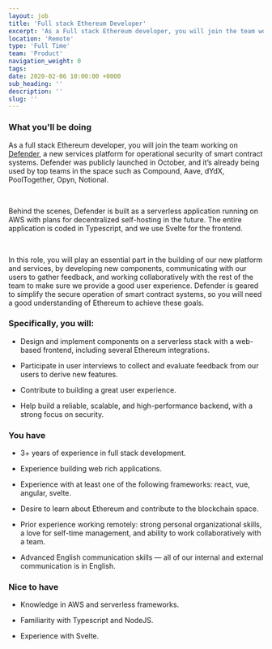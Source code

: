 ```yaml
---
layout: job
title: 'Full stack Ethereum Developer'
excerpt: 'As a Full stack Ethereum developer, you will join the team working on Defender, a new services platform for operational security of smart contract systems.'
location: 'Remote'
type: 'Full Time'
team: 'Product'
navigation_weight: 0
tags:
date: 2020-02-06 10:00:00 +0000
sub_heading: ''
description: ''
slug: ''
---
```


<div class="requirements">
  <h3 class="job-description-title">What you'll be doing</h3>
  <p>
    As a full stack Ethereum developer, you will join the team working on <a href="https://openzeppelin.com/defender/">Defender</a>, a new services platform for operational security of smart contract systems. Defender was publicly launched in October, and it’s already being used by top teams in the space such as Compound, Aave, dYdX, PoolTogether, Opyn, Notional. 
  </p>
  <br>
  </p>
Behind the scenes, Defender is built as a serverless application running on AWS with plans for decentralized self-hosting in the future. The entire application is coded in Typescript, and we use Svelte for the frontend.
 </p>
  <br>
  <p>
    In this role, you will play an essential part in the building of our new platform and services, by developing new components, communicating with our users to gather feedback, and working collaboratively with the rest of the team to make sure we provide a good user experience. Defender is geared to simplify the secure operation of smart contract systems, so you will need a good understanding of Ethereum to achieve these goals.
  </p>
</div>

<div class="requirements">
  <h3 class="job-description-title"> Specifically, you will:</h3>
  <ul>
    <li><p>
      Design and implement components on a serverless stack with a web-based frontend, including several Ethereum integrations.
    </p></li>
    <li><p>
      Participate in user interviews to collect and evaluate feedback from our users to derive new features.
    </p></li>
    <li><p>
      Contribute to building a great user experience.
    </p></li>
    <li><p>
      Help build a reliable, scalable, and high-performance backend, with a strong focus on security.
    </p></li>
  </ul>
</div>

<div class="requirements">
  <h3 class="job-description-title">You have</h3>
  <ul>
    <li><p>
      3+ years of experience in full stack development.
    </p></li>
    <li><p>
      Experience building web rich applications.
    </p></li>
    <li><p>
      Experience with at least one of the following frameworks: react, vue, angular, svelte.
    </p></li>
    <li><p>
      Desire to learn about Ethereum and contribute to the blockchain space.
    </p></li>
    <li><p>
      Prior experience working remotely: strong personal organizational skills, a love for self-time management, and ability to work collaboratively with a team.
    </p></li>
    <li><p>
      Advanced English communication skills — all of our internal and external communication is in English.
    </p></li>
  </ul>
</div>

<div class="requirements">
  <h3 class="job-description-title">Nice to have</h3>
  <ul>
    <li><p>
      Knowledge in AWS and serverless frameworks.
    </p></li>
    <li><p>
      Familiarity with Typescript and NodeJS.
    </p></li>
    <li><p>
      Experience with Svelte.
    </p></li>
  </ul>
</div>
